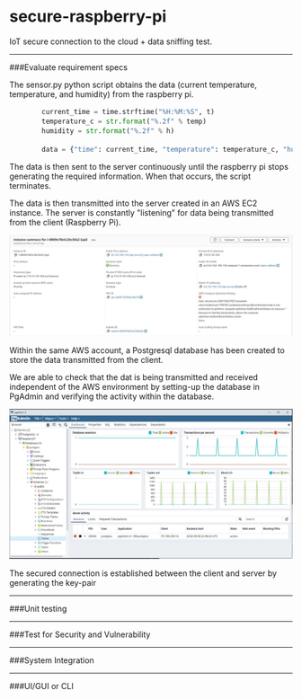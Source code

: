 # secure-raspberry-pi
IoT secure connection to the cloud + data sniffing test.

___
###Evaluate requirement specs

The sensor.py python script obtains the data (current temperature, temperature, and humidity) from the raspberry pi.
~~~ python 
        current_time = time.strftime("%H:%M:%S", t)
        temperature_c = str.format("%.2f" % temp)
        humidity = str.format("%.2f" % h)

        data = {"time": current_time, "temperature": temperature_c, "humidity": humidity}
~~~

The data is then sent to the server continuously until the raspberry pi stops generating the required information. When that occurs, the script terminates.

The data is then transmitted into the server created in an AWS EC2 instance. The server is constantly "listening" for data being transmitted from the client (Raspberry Pi).

![AWS EC2](images/EC2.JPG)

Within the same AWS account, a Postgresql database has been created to store the data transmitted from the client.

We are able to check that the dat is being transmitted and received independent of the AWS environment by setting-up the database in PgAdmin and verifying the activity within the database.

![PgAdmin Console](images/POSTGRES.JPG)

The secured connection is established between the client and server by generating the key-pair
___
###Unit testing


___
###Test for Security and Vulnerability


___
###System Integration


___
###UI/GUI or CLI